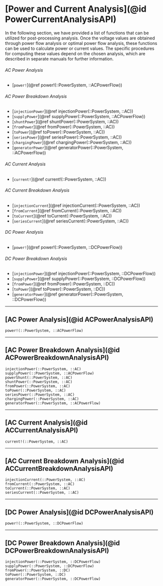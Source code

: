 # [Power and Current Analysis](@id PowerCurrentAnalysisAPI)

In the following section, we have provided a list of functions that can be utilized for post-processing analysis. Once the voltage values are obtained through power flow analysis or optimal power flow analysis, these functions can be used to calculate power or current values. The specific procedures for computing these values depend on the chosen analysis, which are described in separate manuals for further information.


###### AC Power Analysis
* [`power!`](@ref power!(::PowerSystem, ::ACPowerFlow))

###### AC Power Breakdown Analysis
* [`injectionPower`](@ref injectionPower(::PowerSystem, ::AC))
* [`supplyPower`](@ref supplyPower(::PowerSystem, ::ACPowerFlow))
* [`shuntPower`](@ref shuntPower(::PowerSystem, ::AC))
* [`fromPower`](@ref fromPower(::PowerSystem, ::AC))
* [`toPower`](@ref toPower(::PowerSystem, ::AC))
* [`seriesPower`](@ref seriesPower(::PowerSystem, ::AC))
* [`chargingPower`](@ref chargingPower(::PowerSystem, ::AC))
* [`generatorPower`](@ref generatorPower(::PowerSystem, ::ACPowerFlow))

###### AC Current Analysis
* [`current!`](@ref current!(::PowerSystem, ::AC))

###### AC Current Breakdown Analysis
* [`injectionCurrent`](@ref injectionCurrent(::PowerSystem, ::AC))
* [`fromCurrent`](@ref fromCurrent(::PowerSystem, ::AC))
* [`toCurrent`](@ref toCurrent(::PowerSystem, ::AC))
* [`seriesCurrent`](@ref seriesCurrent(::PowerSystem, ::AC))

###### DC Power Analysis
* [`power!`](@ref power!(::PowerSystem, ::DCPowerFlow))

###### DC Power Breakdown Analysis
* [`injectionPower`](@ref injectionPower(::PowerSystem, ::DCPowerFlow))
* [`supplyPower`](@ref supplyPower(::PowerSystem, ::DCPowerFlow))
* [`fromPower`](@ref fromPower(::PowerSystem, ::DC))
* [`toPower`](@ref toPower(::PowerSystem, ::DC))
* [`generatorPower`](@ref generatorPower(::PowerSystem, ::DCPowerFlow))


---

## [AC Power Analysis](@id ACPowerAnalysisAPI)
```@docs
power!(::PowerSystem, ::ACPowerFlow)
```

---

## [AC Power Breakdown Analysis](@id ACPowerBreakdownAnalysisAPI)
```@docs
injectionPower(::PowerSystem, ::AC)
supplyPower(::PowerSystem, ::ACPowerFlow)
powerShunt(::PowerSystem, ::AC)
shuntPower(::PowerSystem, ::AC)
fromPower(::PowerSystem, ::AC)
toPower(::PowerSystem, ::AC)
seriesPower(::PowerSystem, ::AC)
chargingPower(::PowerSystem, ::AC)
generatorPower(::PowerSystem, ::ACPowerFlow)
```

---

## [AC Current Analysis](@id ACCurrentAnalysisAPI)
```@docs
current!(::PowerSystem, ::AC)
```

---

## [AC Current Breakdown Analysis](@id ACCurrentBreakdownAnalysisAPI)
```@docs
injectionCurrent(::PowerSystem, ::AC)
fromCurrent(::PowerSystem, ::AC)
toCurrent(::PowerSystem, ::AC)
seriesCurrent(::PowerSystem, ::AC)
```

---

## [DC Power Analysis](@id DCPowerAnalysisAPI)
```@docs
power!(::PowerSystem, ::DCPowerFlow)
```

---

## [DC Power Breakdown Analysis](@id DCPowerBreakdownAnalysisAPI)
```@docs
injectionPower(::PowerSystem, ::DCPowerFlow)
supplyPower(::PowerSystem, ::DCPowerFlow)
fromPower(::PowerSystem, ::DC)
toPower(::PowerSystem, ::DC)
generatorPower(::PowerSystem, ::DCPowerFlow)
```
